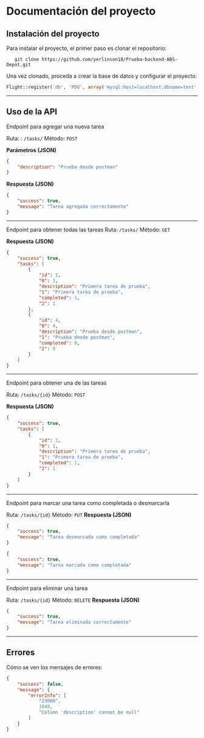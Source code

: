 # Documentación del proyecto

## Instalación del proyecto

Para instalar el proyecto, el primer paso es clonar el repositorio:

 ```git
    git clone https://github.com/yerlinson10/Prueba-backend-ABS-Depot.git
```

Una vez clonado, proceda a crear la base de datos y configurar el proyecto:

```php
Flight::register('db', 'PDO', array('mysql:host=localhost;dbname=test','user','pass'));
```

---

## Uso de la API

Endpoint para agregar una nueva tarea

Ruta: : `/tasks/`
Método: `POST`

**Parámetros (JSON)**

```json
{
    "description": "Prueba desde postman"
}
```

**Respuesta (JSON)**

```json
{
    "success": true,
    "message": "Tarea agregada correctamente"
}
```

---

Endpoint para obtener todas las tareas
Ruta: `/tasks/`
Método: `GET`

**Respuesta (JSON)**

```json
{
    "success": true,
    "tasks": [
        {
            "id": 1,
            "0": 1,
            "description": "Primera tarea de prueba",
            "1": "Primera tarea de prueba",
            "completed": 1,
            "2": 1
        },
        {
            "id": 4,
            "0": 4,
            "description": "Prueba desde postman",
            "1": "Prueba desde postman",
            "completed": 0,
            "2": 0
        }
    ]
}
```

---
Endpoint para obtener una de las tareas

Ruta: `/tasks/{id}`
Método: `POST`

**Respuesta (JSON)**

```json
{
    "success": true,
    "tasks": [
        {
            "id": 1,
            "0": 1,
            "description": "Primera tarea de prueba",
            "1": "Primera tarea de prueba",
            "completed": 1,
            "2": 1
        }
    ]
}
```
---
Endpoint para marcar una tarea como completada o desmarcarla

Ruta: `/tasks/{id}`
Método: `PUT`
**Respuesta (JSON)**

```json
{
    "success": true,
    "message": "Tarea desmarcada como completada"
}
```

```json
{
    "success": true,
    "message": "Tarea marcada como completada"
}
```

---
Endpoint para eliminar una tarea

Ruta: `/tasks/{id}`
Método: `DELETE`
**Respuesta (JSON)**

```json
{
    "success": true,
    "message": "Tarea eliminada correctamente"
}
```

---

## Errores

Cómo se ven los mensajes de errores:

```json
{
    "success": false,
    "message": {
        "errorInfo": [
            "23000",
            1048,
            "Column 'description' cannot be null"
        ]
    }
}
```
